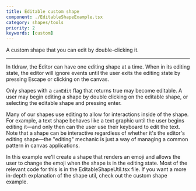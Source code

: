```yaml
---
title: Editable custom shape
component: ./EditableShapeExample.tsx
category: shapes/tools
priority: 2
keywords: [custom]
---
```


A custom shape that you can edit by double-clicking it.

---

In tldraw, the Editor can have one editing shape at a time. When in its editing state, the editor will ignore events until the user exits the editing state by pressing Escape or clicking on the canvas.

Only shapes with a `canEdit` flag that returns true may become editable. A user may begin editing a shape by double clicking on the editable shape, or selecting the editable shape and pressing enter.

Many of our shapes use editing to allow for interactions inside of the shape. For example, a text shape behaves like a text graphic until the user begins editing it—and only then can the user use their keyboard to edit the text. Note that a shape can be interactive regardless of whether it's the editor's editing shape—the "editing" mechanic is just a way of managing a common pattern in canvas applications.

In this example we'll create a shape that renders an emoji and allows the user to change the emoji when the shape is in the editing state.
Most of the relevant code for this is in the EditableShapeUtil.tsx file. If you want a more in-depth explanation of the shape util, check out the custom shape example.
